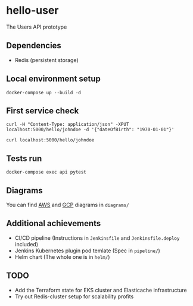 # hello-user

The Users API prototype

## Dependencies

* Redis (persistent storage)

## Local environment setup

```
docker-compose up --build -d
```

## First service check

```
curl -H "Content-Type: application/json" -XPUT localhost:5000/hello/johndoe -d '{"dateOfBirth": "1970-01-01"}'

curl localhost:5000/hello/johndoe
```

## Tests run

```
docker-compose exec api pytest
```

## Diagrams

You can find [AWS](./diagrams/aws.jpg) and [GCP](./diagrams/gcp.jpg) diagrams in `diagrams/`

## Additional achievements

* CI/CD pipeline (Instructions in `Jenkinsfile` and `Jenkinsfile.deploy` included)
* Jenkins Kubernetes plugin pod temlate (Spec in `pipeline/`)
* Helm chart (The whole one is in `helm/`)

## TODO

* Add the Terraform state for EKS cluster and Elasticache infrastructure
* Try out Redis-cluster setup for scalability profits

